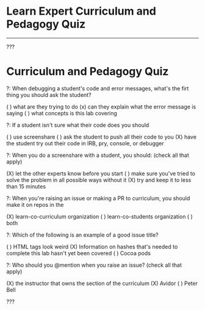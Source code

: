 # Learn Expert Curriculum and Pedagogy Quiz
---

???

# Curriculum and Pedagogy Quiz

?: When debugging a student's code and error messages, what's the firt thing you should ask the student?

( ) what are they trying to do
(x) can they explain what the error message is saying
( ) what concepts is this lab covering

?: If a student isn't sure what their code does you should

( ) use screenshare
( ) ask the student to push all their code to you
(X) have the student try out their code in IRB, pry, console, or debugger

?: When you do a screenshare with a student, you should: (check all that apply)

(X) let the other experts know before you start
( ) make sure you've tried to solve the problem in all possible ways without it
(X) try and keep it to less than 15 minutes

?: When you're raising an issue or making a PR to curriculum, you should make it on repos in the

(X) learn-co-curriculum organization
( ) learn-co-students organization
( ) both

?: Which of the following is an example of a good issue title?

( ) HTML tags look weird
(X) Information on hashes that's needed to complete this lab hasn't yet been covered
( ) Cocoa pods

?: Who should you @mention when you raise an issue? (check all that apply)

(X) the instructor that owns the section of the curriculum
(X) Avidor
( ) Peter Bell

???
